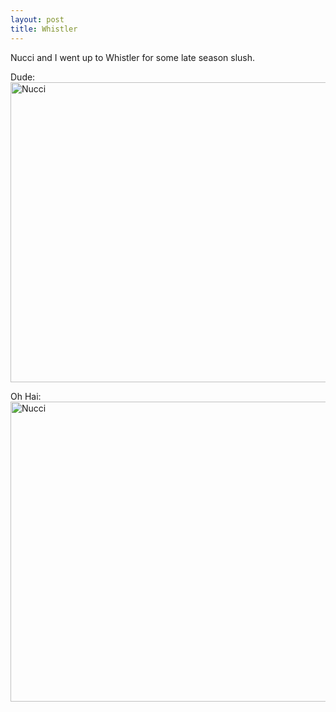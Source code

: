 ```yaml
--- 
layout: post
title: Whistler
---
```

Nucci and I went up to Whistler for some late season slush.

<p>Dude:<br />
<a href="http://gallery.andrewloe.com/Snowboarding/2010-04-25/11980138_oogpi#849127994_xxD3L"><img src="http://gallery.andrewloe.com/Snowboarding/2010-04-25/KIF3654/849127994_xxD3L-L.jpg" height="480" width="640" alt="Nucci" /></a></p>

<p>Oh Hai:<br />
<a href="http://gallery.andrewloe.com/Snowboarding/2010-04-25/11980138_oogpi#849127569_upin4"><img src="http://gallery.andrewloe.com/Snowboarding/2010-04-25/KIF3649/849127569_upin4-L.jpg" height="480" width="640" alt="Nucci" /></a></p>

